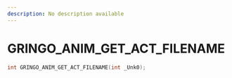 ```yaml
---
description: No description available 
---
```


# GRINGO_ANIM_GET_ACT_FILENAME

```cpp
int GRINGO_ANIM_GET_ACT_FILENAME(int _Unk0);
```